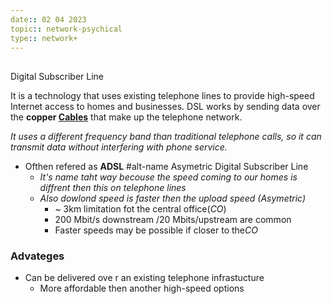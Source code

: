 ```yaml
---
date:: 02 04 2023
topic:: network-psychical 
type:: network+
---
```

## 
Digital Subscriber Line
 
 It is a technology that uses existing telephone lines to provide high-speed Internet access to homes and businesses. 
 DSL works by sending data over the **copper [Cables](/obisdian_ntoes/notes_obsidian/ZPythonref/DjangoFramework/Network+/Phisicall/Cables.md)** that make up the telephone network.
 
*It uses a different frequency band than traditional telephone calls, so it can transmit data without interfering with phone service.*
- Ofthen refered as **ADSL**
	#alt-name Asymetric Digital Subscriber Line
	- *It's name taht way becouse the speed coming to our homes is diffrent then this on telephone lines*
	- *Also dowlond speed is faster then the upload speed (Asymetric)*
		- ~ 3km limitation fot the central office(*CO*) 
		- 200 Mbit/s downstream /20 Mbits/upstream are common 
		- Faster speeds may be possible if closer to the*CO*
### Advateges 
- Can be delivered ove r an existing telephone infrastucture 
	- More affordable then another high-speed options

